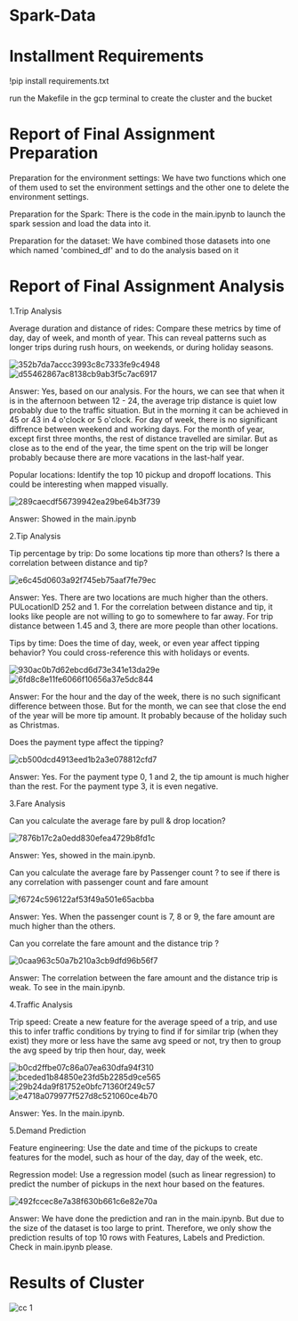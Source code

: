 # Spark-Data
# Installment Requirements
!pip install requirements.txt

run the Makefile in the gcp terminal to create the cluster and the bucket

# Report of Final Assignment Preparation

Preparation for the environment settings:
We have two functions which one of them used to set the environment settings and the other one to delete the environment settings.

Preparation for the Spark:
There is the code in the main.ipynb to launch the spark session and load the data into it. 

Preparation for the dataset:
We have combined those datasets into one which named 'combined_df' and to do the analysis based on it

# Report of Final Assignment Analysis

1.Trip Analysis

Average duration and distance of rides: Compare these metrics by time of day, day of week,
and month of year. This can reveal patterns such as longer trips during rush hours, on
weekends, or during holiday seasons.

![352b7da7accc3993c8c7333fe9c4948](https://github.com/Icybrig/Spark-Data/assets/136721036/8533505b-582f-47c2-84ce-0b1102df48dd)
![d55462867ac8138cb9ab3f5c7ac6917](https://github.com/Icybrig/Spark-Data/assets/136721036/d4383f0a-f67b-4f63-bac5-ea0205e916e4)

Answer: Yes, based on our analysis. For the hours, we can see that when it is in the afternoon between 12 - 24, the average trip distance is quiet low probably due to the traffic situation. But in the morning it can be achieved in 45 or 43 in 4 o'clock or 5 o'clock. For day of week, there is no significant diffrence between weekend and working days. For the month of year, except first three months, the rest of distance travelled are similar. But as close as to the end of the year, the time spent on the trip will be longer probably because there are more vacations in the last-half year. 

Popular locations: Identify the top 10 pickup and dropoff locations. This could be interesting
when mapped visually.

![289caecdf56739942ea29be64b3f739](https://github.com/Icybrig/Spark-Data/assets/136721036/8d208b12-490d-45a7-922a-e95f09096e50)

Answer: Showed in the main.ipynb

2.Tip Analysis

Tip percentage by trip: Do some locations tip more than others? Is there a correlation between
distance and tip?

![e6c45d0603a92f745eb75aaf7fe79ec](https://github.com/Icybrig/Spark-Data/assets/136721036/75589fbd-50e9-470f-b659-53a49df35a8c)

Answer: Yes. There are two locations are much higher than the others. PULocationID 252 and 1. For the correlation between distance and tip, it looks like people are not willing to go to somewhere to far away. For trip distance between 1.45 and 3, there are more people than other locations.

Tips by time: Does the time of day, week, or even year affect tipping behavior? You could
cross-reference this with holidays or events.

![930ac0b7d62ebcd6d73e341e13da29e](https://github.com/Icybrig/Spark-Data/assets/136721036/cd363ba4-68b2-4220-a2d8-dce3279a1c7c)
![6fd8c8e11fe6066f10656a37e5dc844](https://github.com/Icybrig/Spark-Data/assets/136721036/8aab6e1c-9a10-4a42-a8a4-917fb413ab1a)

Answer: For the hour and the day of the week, there is no such significant difference between those. But for the month, we can see that close the end of the year will be more tip amount. It probably because of the holiday such as Christmas. 

Does the payment type affect the tipping?

![cb500dcd4913eed1b2a3e078812cfd7](https://github.com/Icybrig/Spark-Data/assets/136721036/3916838e-46cb-41b3-b504-8e68d41003b6)

Answer: Yes. For the payment type 0, 1 and 2, the tip amount is much higher than the rest. For the payment type 3, it is even negative. 

3.Fare Analysis

Can you calculate the average fare by pull & drop location?

![7876b17c2a0edd830efea4729b8fd1c](https://github.com/Icybrig/Spark-Data/assets/136721036/148c350e-11cc-42c8-851c-6fb5d107fe93)

Answer: Yes, showed in the main.ipynb.

Can you calculate the average fare by Passenger count ? to see if there is any correlation with
passenger count and fare amount

![f6724c596122af53f49a501e65acbba](https://github.com/Icybrig/Spark-Data/assets/136721036/e56a35a1-8a6a-4539-9eb7-d7f1544016f7)

Answer: Yes. When the passenger count is 7, 8 or 9, the fare amount are much higher than the others.

Can you correlate the fare amount and the distance trip ?

![0caa963c50a7b210a3cb9dfd96b56f7](https://github.com/Icybrig/Spark-Data/assets/136721036/38ca1a39-3573-46c3-b0fe-96b38e2fc9d0)

Answer: The correlation between the fare amount and the distance trip is weak. To see in the main.ipynb.

4.Traffic Analysis

Trip speed: Create a new feature for the average speed of a trip, and use this to infer traffic
conditions by trying to find if for similar trip (when they exist) they more or less have the same
avg speed or not, try then to group the avg speed by trip then hour, day, week

![b0cd2ffbe07c86a07ea630dfa94f310](https://github.com/Icybrig/Spark-Data/assets/136721036/a98528af-92d4-4ccb-b529-9e6027923176)
![bceded1b84850e23fd5b2285d9ce565](https://github.com/Icybrig/Spark-Data/assets/136721036/52175ba8-d2bc-4925-8cc7-2a5cc85ac83f)
![29b24da9f81752e0bfc71360f249c57](https://github.com/Icybrig/Spark-Data/assets/136721036/e4f13ec6-786f-4e2a-a239-d47ba3f1f194)
![e4718a079977f527d8c521060ce4b70](https://github.com/Icybrig/Spark-Data/assets/136721036/457e4b13-18aa-49bd-b854-548834feee1a)

Answer: Yes. In the main.ipynb.

5.Demand Prediction

Feature engineering: Use the date and time of the pickups to create features for the model, such as
hour of the day, day of the week, etc.

Regression model: Use a regression model (such as linear regression) to predict the number of
pickups in the next hour based on the features.

![492fccec8e7a38f630b661c6e82e70a](https://github.com/Icybrig/Spark-Data/assets/136721036/2c6b6a74-e072-4a79-86ce-a90efff0a704)

Answer: We have done the prediction and ran in the main.ipynb. But due to the size of the dataset is too large to print. Therefore, we only show the prediction results of top 10 rows with Features, Labels and Prediction. Check in main.ipynb please.

# Results of Cluster

![cc 1](https://github.com/Icybrig/Spark-Data/assets/136721036/6e9c1501-146c-45b0-8186-4eeeee4d5b23)